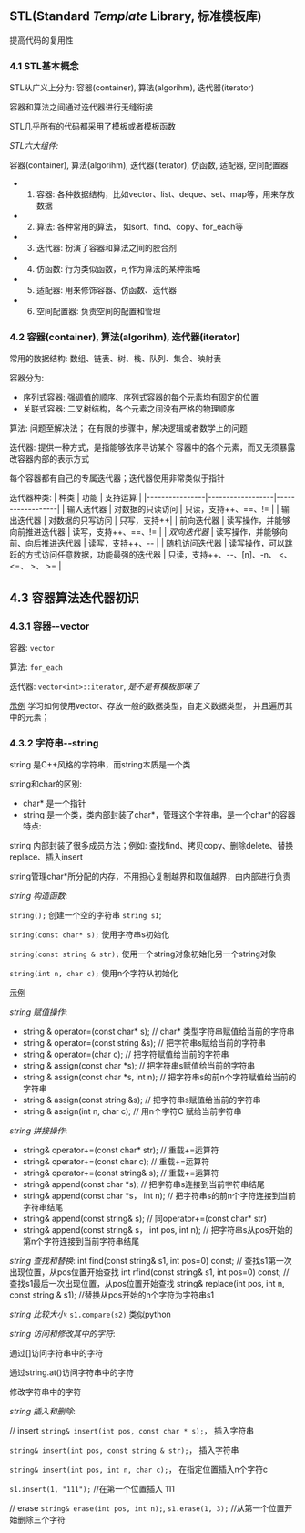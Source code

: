 ## STL(Standard *Template* Library, 标准模板库)

提高代码的复用性

### 4.1 STL基本概念

STL从广义上分为: 容器(container), 算法(algorihm), 迭代器(iterator)

容器和算法之间通过迭代器进行无缝衔接

STL几乎所有的代码都采用了模板或者模板函数


*STL六大组件:*

容器(container), 算法(algorihm), 迭代器(iterator), 仿函数, 适配器, 空间配置器

* 1. 容器: 各种数据结构，比如vector、list、deque、set、map等，用来存放数据
* 2. 算法: 各种常用的算法， 如sort、find、copy、for_each等
* 3. 迭代器: 扮演了容器和算法之间的胶合剂
* 4. 仿函数: 行为类似函数，可作为算法的某种策略
* 5. 适配器: 用来修饰容器、仿函数、迭代器
* 6. 空间配置器: 负责空间的配置和管理

### 4.2 容器(container), 算法(algorihm), 迭代器(iterator)

常用的数据结构: 数组、链表、树、栈、队列、集合、映射表

容器分为: 
* 序列式容器: 强调值的顺序、序列式容器的每个元素均有固定的位置
* 关联式容器: 二叉树结构，各个元素之间没有严格的物理顺序

算法: 问题至解决法； 在有限的步骤中，解决逻辑或者数学上的问题

迭代器: 提供一种方式，是指能够依序寻访某个 容器中的各个元素，而又无须暴露改容器内部的表示方式

每个容器都有自己的专属迭代器；迭代器使用非常类似于指针

迭代器种类:
|       种类      |       功能       |      支持运算      |
|----------------|------------------|------------------|
|    输入迭代器    |  对数据的只读访问  |  只读，支持++、==、!= |
|    输出迭代器    |  对数据的只写访问  |  只写，支持++|
|    前向迭代器    |  读写操作，并能够向前推进迭代器  |  读写，支持++、==、!= |
|    *双向迭代器*    |  读写操作，并能够向前、向后推进迭代器  |  读写，支持++、-- |
|  随机访问迭代器   |  读写操作，可以跳跃的方式访问任意数据，功能最强的迭代器  |  只读，支持++、--、[n]、-n、 <、 <=、 >、 >= |   

## 4.3 容器算法迭代器初识

### 4.3.1 容器--vector

容器: `vector`

算法: `for_each`

迭代器: `vector<int>::iterator`, _是不是有模板那味了_

[示例](../part4/vector/example.cpp)  学习如何使用vector、存放一般的数据类型，自定义数据类型， 并且遍历其中的元素；


### 4.3.2 字符串--string

string 是C++风格的字符串，而string本质是一个类

string和char的区别:
* char* 是一个指针
* string 是一个类，类内部封装了char*，管理这个字符串，是一个char*的容器
特点:

string 内部封装了很多成员方法；例如: 查找find、拷贝copy、删除delete、替换replace、插入insert

string管理char*所分配的内存，不用担心复制越界和取值越界，由内部进行负责


*string 构造函数*:

`string();`  创建一个空的字符串 `string s1`;

`string(const char* s);`  使用字符串s初始化

`string(const string & str);`  使用一个string对象初始化另一个string对象

`string(int n, char c);`  使用n个字符从初始化

[示例](../part4/string/example.cpp)


*string 赋值操作*:

* string & operator=(const char* s);       // char* 类型字符串赋值给当前的字符串
* string & operator=(const string &s);     // 把字符串s赋给当前的字符串
* string & operator=(char c);              // 把字符赋值给当前的字符串
* string & assign(const char *s);          // 把字符串s赋值给当前的字符串
* string & assign(const char *s, int n);   // 把字符串s的前n个字符赋值给当前的字符串
* string & assign(const string &s);        // 把字符串s赋值给当前的字符串
* string & assign(int n, char c);          // 用n个字符C 赋给当前字符串


*string 拼接操作*:
* string& operator+=(const char* str);    // 重载+=运算符
* string& operator+=(const char c);       // 重载+=运算符
* string& operator+=(const string& s);    // 重载+=运算符
* string& append(const char *s);          // 把字符串s连接到当前字符串结尾
* string& append(const char *s， int n);  // 把字符串s的前n个字符连接到当前字符串结尾
* string& append(const string& s);        // 同operator+=(const char* str)
* string& append(const string& s， int pos, int n);         // 把字符串s从pos开始的第n个字符连接到当前字符串结尾


*string 查找和替换*:
int find(const string& s1, int pos=0) const;  // 查找s1第一次出现位置，从pos位置开始查找
int rfind(const string& s1, int pos=0) const; // 查找s1最后一次出现位置，从pos位置开始查找
string& replace(int pos, int n, const string & s1); //替换从pos开始的n个字符为字符串s1


*string 比较大小*:
`s1.compare(s2)` 类似python


*string 访问和修改其中的字符*:

通过[]访问字符串中的字符

通过string.at()访问字符串中的字符

修改字符串中的字符

*string 插入和删除*:

// insert
`string& insert(int pos, const char * s);`， 插入字符串

`string& insert(int pos, const string & str);`， 插入字符串

`string& insert(int pos, int n, char c);`， 在指定位置插入n个字符c

`s1.insert(1, "111");`  //在第一个位置插入 111

// erase
`string& erase(int pos, int n);`, 
`s1.erase(1, 3);`  //从第一个位置开始删除三个字符